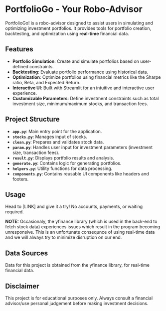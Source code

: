 # PortfolioGo - Your Robo-Advisor

PortfolioGo! is a robo-advisor designed to assist users in simulating and optimizing investment portfolios. It provides tools for portfolio creation, backtesting, and optimization using **real-time** financial data.

## Features

- **Portfolio Simulation**: Create and simulate portfolios based on user-defined constraints.
- **Backtesting**: Evaluate portfolio performance using historical data.
- **Optimization**: Optimize portfolios using financial metrics like the Sharpe ratio, Beta, and Expected Return.
- **Interactive UI**: Built with Streamlit for an intuitive and interactive user experience.
- **Customizable Parameters**: Define investment constraints such as total investment size, minimum/maximum stocks, and transaction fees.

## Project Structure

- **`app.py`**: Main entry point for the application.
- **`stocks.py`**: Manages input of stocks.
- **`clean.py`**: Prepares and validates stock data.
- **`param.py`**: Handles user input for investment parameters (investment size, transaction fees).
- **`result.py`**: Displays portfolio results and analysis.
- **`generate.py`**: Contains logic for generating portfolios.
- **`helpers.py`**: Utility functions for data processing.
- **`components.py`**: Contains reusable UI components like headers and footers.

## Usage
Head to [LINK] and give it a try! No accounts, payments, or waiting required.

**NOTE:** Occasionaly, the yfinance library (which is used in the back-end to fetch stock data) experiences issues which result in the program becoming unresponsive. This is an unfortunate consequnce of using real-time data and we will always try to minimize disruption on our end.

## Data Sources
Data for this project is obtained from the yfinance library, for real-time financial data.

## Disclaimer
This project is for educational purposes only. Always consult a financial advisor/use personal judgement before making investment decisions.